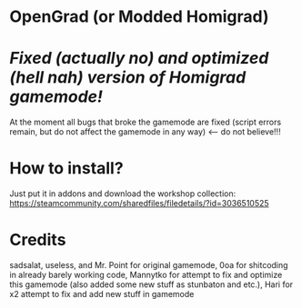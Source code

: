 # OpenGrad (or Modded Homigrad)
# _Fixed (actually no) and optimized (hell nah) version of Homigrad gamemode!_

At the moment all bugs that broke the gamemode are fixed (script errors remain, but do not affect the gamemode in any way) <-- do not believe!!!

# How to install?
Just put it in addons and download the workshop collection:
https://steamcommunity.com/sharedfiles/filedetails/?id=3036510525

# Credits
sadsalat, useless, and Mr. Point for original gamemode,
0oa for shitcoding in already barely working code,
Mannytko for attempt to fix and optimize this gamemode (also added some new stuff as stunbaton and etc.),
Hari for x2 attempt to fix and add new stuff in gamemode
